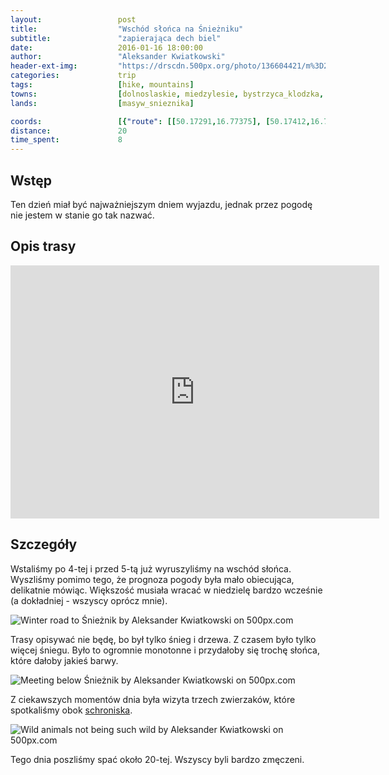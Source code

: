 ```yaml
---
layout:                 post
title:                  "Wschód słońca na Śnieżniku"
subtitle:               "zapierająca dech biel"
date:                   2016-01-16 18:00:00
author:                 "Aleksander Kwiatkowski"
header-ext-img:         "https://drscdn.500px.org/photo/136604421/m%3D2048/7163852183b878689a3c4c405f636b4d"
categories:             trip
tags:                   [hike, mountains]
towns:                  [dolnoslaskie, miedzylesie, bystrzyca_klodzka, stronie_slaskie]
lands:                  [masyw_snieznika]

coords:                 [{"route": [[50.17291,16.77375], [50.17412,16.77671], [50.17673,16.77559], [50.17926,16.78177], [50.17885,16.79207], [50.18225,16.79254], [50.18302,16.79121], [50.18970,16.80194], [50.19171,16.80237], [50.19212,16.80580], [50.19459,16.81065], [50.19687,16.81392], [50.19487,16.81855], [50.19690,16.82353], [50.20168,16.83318], [50.20775,16.83258], [50.20396,16.83881], [50.20750,16.84760]], "type": "hike"}]
distance:               20
time_spent:             8
---
```


[wiki-schronisko]:       https://pl.wikipedia.org/wiki/Schronisko_PTTK_%E2%80%9ENa_%C5%9Anie%C5%BCniku%E2%80%9D

Wstęp
-----

Ten dzień miał być najważniejszym dniem wyjazdu, jednak przez pogodę nie jestem
w stanie go tak nazwać.

Opis trasy
----------

<iframe height='405' width='590' frameborder='0' allowtransparency='true' scrolling='no' src='https://www.strava.com/activities/472921031/embed/2903f0ce8713b2ae4a3d5b837cc6093b018095a3'></iframe>

Szczegóły
---------

Wstaliśmy po 4-tej i przed 5-tą już wyruszyliśmy na wschód słońca. Wyszliśmy
pomimo tego, że prognoza pogody była mało obiecująca, delikatnie mówiąc. Większość
musiała wracać w niedzielę bardzo wcześnie (a dokładniej - wszyscy oprócz mnie).

<div class='pixels-photo'>
  <p>
    <img src='https://drscdn.500px.org/photo/137944875/m%3D900/750b892351d7d3ad17e2e5cc8045420b' alt='Winter road to Śnieżnik by Aleksander Kwiatkowski on 500px.com'>
  </p>
  <a href='https://500px.com/photo/137944875/winter-road-to-%C5%9Anie%C5%BCnik-by-aleksander-kwiatkowski' alt='Winter road to Śnieżnik by Aleksander Kwiatkowski on 500px.com'></a>
</div>
<script type='text/javascript' src='https://500px.com/embed.js'></script>

Trasy opisywać nie będę, bo był tylko śnieg i drzewa. Z czasem było tylko więcej śniegu.
Było to ogromnie monotonne i przydałoby się trochę słońca, które dałoby jakieś
barwy.

<div class='pixels-photo'>
  <p>
    <img src='https://drscdn.500px.org/photo/139588949/m%3D900/9edefb2999974c9ae72c17d3c7631289' alt='Meeting below Śnieżnik by Aleksander Kwiatkowski on 500px.com'>
  </p>
  <a href='https://500px.com/photo/139588949/meeting-below-%C5%9Anie%C5%BCnik-by-aleksander-kwiatkowski' alt='Meeting below Śnieżnik by Aleksander Kwiatkowski on 500px.com'></a>
</div>
<script type='text/javascript' src='https://500px.com/embed.js'></script>

Z ciekawszych momentów dnia była wizyta trzech zwierzaków, które spotkaliśmy obok
[schroniska][wiki-schronisko].

<div class='pixels-photo'>
  <p>
    <img src='https://drscdn.500px.org/photo/137672441/m%3D900/76ec513cc1b09e512ee4776a8641fe8e' alt='Wild animals not being such wild by Aleksander Kwiatkowski on 500px.com'>
  </p>
  <a href='https://500px.com/photo/137672441/wild-animals-not-being-such-wild-by-aleksander-kwiatkowski' alt='Wild animals not being such wild by Aleksander Kwiatkowski on 500px.com'></a>
</div>
<script type='text/javascript' src='https://500px.com/embed.js'></script>

Tego dnia poszliśmy spać około 20-tej. Wszyscy byli bardzo zmęczeni.
